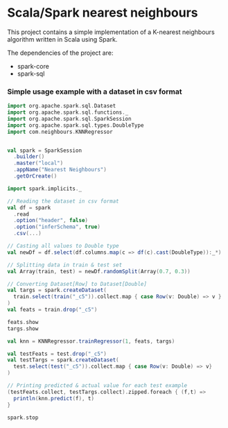 # Scala/Spark nearest neighbours

This project contains a simple implementation of a K-nearest neighbours algorithm
written in Scala using Spark.

The dependencies of the project are:
- spark-core
- spark-sql

### Simple usage example with a dataset in csv format
```scala
import org.apache.spark.sql.Dataset
import org.apache.spark.sql.functions._
import org.apache.spark.sql.SparkSession
import org.apache.spark.sql.types.DoubleType
import com.neighbours.KNNRegressor


val spark = SparkSession
  .builder()
  .master("local")
  .appName("Nearest Neighbours")
  .getOrCreate()

import spark.implicits._

// Reading the dataset in csv format
val df = spark
  .read
  .option("header", false)
  .option("inferSchema", true)
  .csv(...)

// Casting all values to Double type
val newDf = df.select(df.columns.map(c => df(c).cast(DoubleType)):_*)

// Splitting data in train & test set
val Array(train, test) = newDf.randomSplit(Array(0.7, 0.3))

// Converting Dataset[Row] to Dataset[Double]
val targs = spark.createDataset(
  train.select(train("_c5")).collect.map { case Row(v: Double) => v }
)
val feats = train.drop("_c5")

feats.show
targs.show

val knn = KNNRegressor.trainRegressor(1, feats, targs)

val testFeats = test.drop("_c5")
val testTargs = spark.createDataset(
  test.select(test("_c5")).collect.map { case Row(v: Double) => v}
)

// Printing predicted & actual value for each test example
(testFeats.collect, testTargs.collect).zipped.foreach { (f,t) =>
  println(knn.predict(f), t)
}

spark.stop
```
